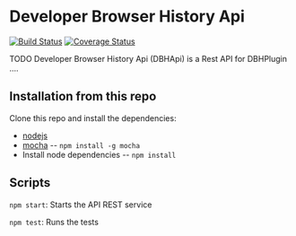 # Developer Browser History Api 

[![Build Status](https://travis-ci.org/PlainConcepts/DBHPApi.png)](https://travis-ci.org/PlainConcepts/DBHApi)
[![Coverage Status](https://coveralls.io/repos/PlainConcepts/DBHApi/badge.png)](https://coveralls.io/r/PlainConcepts/DBHApi)

TODO
Developer Browser History Api (DBHApi) is a Rest API for DBHPlugin ....


## Installation from this repo


Clone this repo and install the dependencies:

* [nodejs](http://nodejs.org/)
* [mocha](http://bower.io/)  -- `npm install -g mocha`
* Install node dependencies -- `npm install`


## Scripts


`npm start`: 
Starts the API REST service


`npm test`: 
Runs the tests











